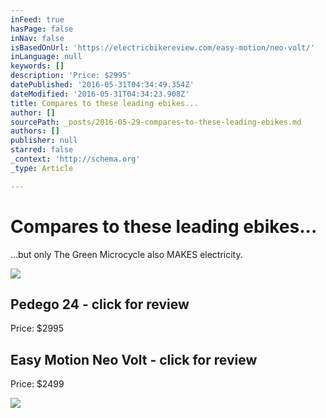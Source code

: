 ```yaml
---
inFeed: true
hasPage: false
inNav: false
isBasedOnUrl: 'https://electricbikereview.com/easy-motion/neo-volt/'
inLanguage: null
keywords: []
description: 'Price: $2995'
datePublished: '2016-05-31T04:34:49.354Z'
dateModified: '2016-05-31T04:34:23.908Z'
title: Compares to these leading ebikes...
author: []
sourcePath: _posts/2016-05-29-compares-to-these-leading-ebikes.md
authors: []
publisher: null
starred: false
_context: 'http://schema.org'
_type: Article

---
```

# Compares to these leading ebikes...

...but only The Green Microcycle also MAKES electricity.

<article style=""><img src="https://s3-us-west-2.amazonaws.com/the-grid-img/p/b611ddec0939157c9150c6cee9956fbbb63c569e.jpg" /><h1>Pedego 24 - click for review</h1><p>Price: $2995</p></article>

<article style=""><h1>Easy Motion Neo Volt - click for review</h1><p>Price: $2499</p><img src="https://s3-us-west-2.amazonaws.com/the-grid-img/p/aaefb8de9e8c42b125df0829508f7aa6e96c20e3.jpg" /></article>